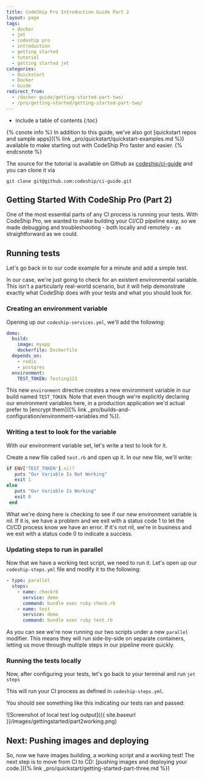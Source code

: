 ```yaml
---
title: CodeShip Pro Introduction Guide Part 2
layout: page
tags:
  - docker
  - jet
  - codeship pro
  - introduction
  - getting started
  - tutorial
  - getting started jet
categories:
  - Quickstart
  - Docker
  - Guide
redirect_from:
  - /docker-guide/getting-started-part-two/
  - /pro/getting-started/getting-started-part-two/
---
```


* include a table of contents
{:toc}

{% csnote info %}
In addition to this guide, we've also got [quickstart repos and sample apps]({% link _pro/quickstart/quickstart-examples.md %}) available to make starting out with CodeShip Pro faster and easier.
{% endcsnote %}

The source for the tutorial is available on Github as [codeship/ci-guide](https://github.com/codeship/ci-guide/) and you can clone it via

```shell
git clone git@github.com:codeship/ci-guide.git
```

## Getting Started With CodeShip Pro (Part 2)

One of the most essential parts of any CI process is running your tests. With CodeShip Pro, we wanted to make building your CI/CD pipeline easy, so we made debugging and troubleshooting - both locally and remotely - as straightforward as we could.

## Running tests

Let's go back in to our code example for a minute and add a simple test.

In our case, we're just going to check for an existent environmental variable. This isn't a particularly real-world scenario, but it will help demonstrate exactly what CodeShip does with your tests and what you should look for.

### Creating an environment variable

Opening up our `codeship-services.yml`, we'll add the following:

```yaml
demo:
  build:
    image: myapp
    dockerfile: Dockerfile
  depends_on:
    - redis
    - postgres
  environment:
    TEST_TOKEN: Testing123
```

This new `environment` directive creates a new environment variable in our build named `TEST_TOKEN`. Note that even though we're explicitly declaring our environment variables here, in a production application we'd actual prefer to [encrypt them]({% link _pro/builds-and-configuration/environment-variables.md %}).

### Writing a test to look for the variable

With our environment variable set, let's write a test to look for it.

Create a new file called `test.rb` and open up it. In our new file, we'll write:

```ruby
if ENV['TEST_TOKEN'].nil?
   puts "Our Variable Is Not Working"
   exit 1
else
   puts "Our Variable Is Working"
   exit 0
 end
```

What we're doing here is checking to see if our new environment variable is nil. If it is, we have a problem and we exit with a status code 1 to let the CI/CD process know we have an error. If it's not nil, we're in business and we exit with a status code 0 to indicate a success.

### Updating steps to run in parallel

Now that we have a working test script, we need to run it. Let's open up our `codeship-steps.yml` file and modify it to the following:

```yaml
- type: parallel
  steps:
    - name: checkrb
      service: demo
      command: bundle exec ruby check.rb
    - name: test
      service: demo
      command: bundle exec ruby test.rb
```

As you can see we're now running our two scripts under a new `parallel` modifier. This means they will run side-by-side on separate containers, letting us move through multiple steps in our pipeline more quickly.

### Running the tests locally

Now, after configuring your tests, let's go back to your terminal and run `jet steps`

This will run your CI process as defined in `codeship-steps.yml`.

You should see something like this indicating our tests ran and passed:

![Screenshot of local test log output]({{ site.baseurl }}/images/gettingstarted/part2working.png)

## Next: Pushing images and deploying

So, now we have images building, a working script and a working test! The next step is to move from CI to CD: [pushing images and deploying your code.]({% link _pro/quickstart/getting-started-part-three.md %})
